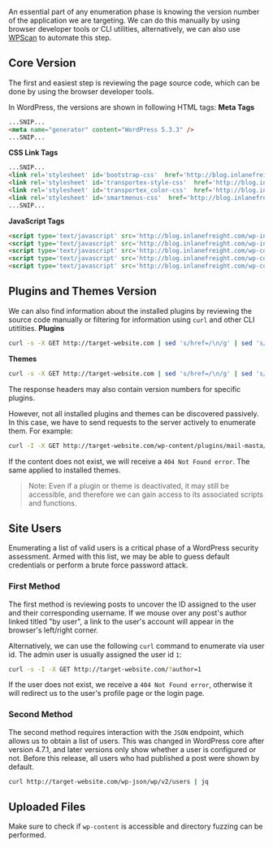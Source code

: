 An essential part of any enumeration phase is knowing the version number of the application we are targeting. We can do this manually by using browser developer tools or CLI utilities, alternatively, we can also use [WPScan](https://github.com/wpscanteam/wpscan) to automate this step.
## Core Version
The first and easiest step is reviewing the page source code, which can be done by using the browser developer tools.

In WordPress, the versions are shown in following HTML tags:
**Meta Tags**
```html
...SNIP...
<meta name="generator" content="WordPress 5.3.3" />
...SNIP...
```
**CSS Link Tags**
```html
...SNIP...
<link rel='stylesheet' id='bootstrap-css'  href='http://blog.inlanefreight.com/wp-content/themes/ben_theme/css/bootstrap.css?ver=5.3.3' type='text/css' media='all' />
<link rel='stylesheet' id='transportex-style-css'  href='http://blog.inlanefreight.com/wp-content/themes/ben_theme/style.css?ver=5.3.3' type='text/css' media='all' />
<link rel='stylesheet' id='transportex_color-css'  href='http://blog.inlanefreight.com/wp-content/themes/ben_theme/css/colors/default.css?ver=5.3.3' type='text/css' media='all' />
<link rel='stylesheet' id='smartmenus-css'  href='http://blog.inlanefreight.com/wp-content/themes/ben_theme/css/jquery.smartmenus.bootstrap.css?ver=5.3.3' type='text/css' media='all' />
...SNIP...
```
**JavaScript Tags**
```html
<script type='text/javascript' src='http://blog.inlanefreight.com/wp-includes/js/jquery/jquery.js?ver=1.12.4-wp'></script>
<script type='text/javascript' src='http://blog.inlanefreight.com/wp-includes/js/jquery/jquery-migrate.min.js?ver=1.4.1'></script>
<script type='text/javascript' src='http://blog.inlanefreight.com/wp-content/plugins/mail-masta/lib/subscriber.js?ver=5.3.3'></script>
<script type='text/javascript' src='http://blog.inlanefreight.com/wp-content/plugins/mail-masta/lib/jquery.validationEngine-en.js?ver=5.3.3'></script>
<script type='text/javascript' src='http://blog.inlanefreight.com/wp-content/plugins/mail-masta/lib/jquery.validationEngine.js?ver=5.3.3'></script>
```
## Plugins and Themes Version
We can also find information about the installed plugins by reviewing the source code manually or filtering for information using `curl` and other CLI utitlities.
**Plugins**
```bash
curl -s -X GET http://target-website.com | sed 's/href=/\n/g' | sed 's/src=/\n/g' | grep 'wp-content/plugins/*' | cut -d"'" -f2
```
**Themes**
```bash
curl -s -X GET http://target-website.com | sed 's/href=/\n/g' | sed 's/src=/\n/g' | grep 'themes' | cut -d"'" -f2
```

The response headers may also contain version numbers for specific plugins.

However, not all installed plugins and themes can be discovered passively. In this case, we have to send requests to the server actively to enumerate them. For example:
```bash
curl -I -X GET http://target-website.com/wp-content/plugins/mail-masta/
```
If the content does not exist, we will receive a `404 Not Found error`. The same applied to installed themes.

>Note: Even if a plugin or theme is deactivated, it may still be accessible, and therefore we can gain access to its associated scripts and functions.
## Site Users
Enumerating a list of valid users is a critical phase of a WordPress security assessment. Armed with this list, we may be able to guess default credentials or perform a brute force password attack.
### First Method
The first method is reviewing posts to uncover the ID assigned to the user and their corresponding username. If we mouse over any post's author linked titled "by user", a link to the user's account will appear in the browser's left/right corner.

Alternatively, we can use the following `curl` command to enumerate via user id. The admin user is usually assigned the user id `1`:
```bash
curl -s -I -X GET http://target-website.com/?author=1
```
If the user does not exist, we receive a `404 Not Found error`, otherwise it will redirect us to the user's profile page or the login page.
### Second Method
The second method requires interaction with the `JSON` endpoint, which allows us to obtain a list of users. This was changed in WordPress core after version 4.7.1, and later versions only show whether a user is configured or not. Before this release, all users who had published a post were shown by default.
```bash
curl http://target-website.com/wp-json/wp/v2/users | jq
```
## Uploaded Files
Make sure to check if `wp-content` is accessible and directory fuzzing can be performed.

